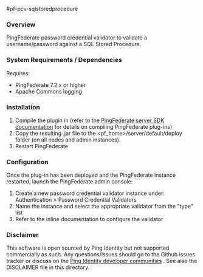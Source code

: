 #pf-pcv-sqlstoredprocedure

### Overview

PingFederate password credential validator to validate a username/password against a SQL Stored Procedure.


### System Requirements / Dependencies

Requires:
 - PingFederate 7.2.x or higher
 - Apache Commons logging

 
### Installation
 
1. Compile the plugin in (refer to the [PingFederate server SDK documentation] for details on compiling PingFederate plug-ins)
2. Copy the resulting .jar file to the <pf_home>/server/default/deploy folder (on all nodes and admin instances).
3. Restart PingFederate
 
[PingFederate server SDK documentation]: http://documentation.pingidentity.com/display/PF/SDK+Developer%27s+Guide


### Configuration

Once the plug-in has been deployed and the PingFederate instance restarted, launch the PingFederate admin console:

1. Create a new password credential validator instance under: Authentication > Password Credential Validators
2. Name the instance and select the appropriate validator from the "type" list
3. Refer to the inline documentation to configure the validator


### Disclaimer

This software is open sourced by Ping Identity but not supported commercially as such. Any questions/issues should go to the Github issues tracker or discuss on the [Ping Identity developer communities] . See also the DISCLAIMER file in this directory.

[Ping Identity developer communities]: https://community.pingidentity.com/collaborate